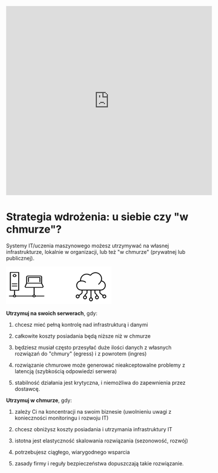 <iframe width="560" height="515" src="https://www.youtube.com/embed/CZ9yzEutAk0" title="YouTube video player" frameborder="0" allow="accelerometer; autoplay; clipboard-write; encrypted-media; gyroscope; picture-in-picture" allowfullscreen></iframe>

# Strategia wdrożenia: u siebie czy "w chmurze"?



Systemy IT/uczenia maszynowego możesz utrzymywać na własnej infrastrukturze, lokalnie w organizacji, lub też "w chmurze" (prywatnej lub publicznej).

<img src="media/image-20220329164036847.png" alt="image-20220329164036847" style="zoom:50%;" />



**Utrzymuj na swoich serwerach**, gdy:

1. chcesz mieć pełną kontrolę nad infrastrukturą i danymi

2. całkowite koszty posiadania będą niższe niż w chmurze

3. będziesz musiał często przesyłać duże ilości danych z własnych rozwiązań do "chmury" (egress) i z powrotem (ingres)

4. rozwiązanie chmurowe może generować nieakceptowalne problemy z latencją (szybkością odpowiedzi serwera)

5. stabilność działania jest krytyczna, i niemożliwa do zapewnienia przez dostawcę. 



**Utrzymuj w chmurze**, gdy:

1. zależy Ci na koncentracji na swoim biznesie (uwolnieniu uwagi z konieczności monitoringu i rozwoju IT)

2. chcesz obniżysz koszty posiadania i utrzymania infrastruktury IT

3. istotna jest elastyczność skalowania rozwiązania (sezonowość, rozwój)

4. potrzebujesz ciągłego, wiarygodnego wsparcia

5. zasady firmy i reguły bezpieczeństwa dopuszczają takie rozwiązanie. 